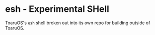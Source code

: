 # esh - Experimental SHell

ToaruOS's `esh` shell broken out into its own repo for building outside of ToaruOS.
